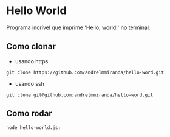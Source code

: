 # Hello World

Programa incrível que imprime 'Hello, world!' no terminal.

## Como clonar
* usando https
```
git clone https://github.com/andrelmmiranda/hello-word.git
```
* usando ssh
```
git clone git@github.com:andrelmmiranda/hello-word.git
```

## Como rodar

```
node hello-world.js;
```